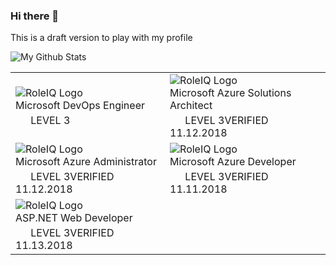 ### Hi there 👋

This is a draft version to play with my profile

![My Github Stats][githubstats]

[githubstats]: https://github-readme-stats.vercel.app/api?username=sujithq "My Github Stats"

<link rel="stylesheet" type="text/css" media="all" href="https://s2.pluralsight.com/roleiq/static/css/main.e4cf.css" />

<table>
  <tr>
    <td><div class="finishedLearnerRoleCard---3mMxm"><img class="roleIQLogo---3rfXK" src="https://s2.pluralsight.com/roleiq/imgs/roleiq-logotype-dark2.svg" alt="RoleIQ Logo"><div class="roleName---3u-Yw" aria-label="Role: Microsoft DevOps Engineer">Microsoft DevOps Engineer</div><div class="achievedLevelContainer---327UN"><div class="roleLevelBadgeContainer---3pdys"><img class="finishedRoleIcon---2a6-j" src="https://s2.pluralsight.com/roleiq-leader/badges/prod/badge_azure_developer4.svg" alt=""><img class="finishedRoleLevelIcon---3XEPc" src="https://s2.pluralsight.com/roleiq/imgs/level3_level_fill.svg" alt=""></div><div class="levelInformationContainer---3myRY"><span class="achievedLevel---Ilrx6" aria-label="Achieved level: Level 3"><svg width="20px" height="20px" viewBox="0 0 20 20" version="1.1"><defs><path d="M22,12 L22,22 L12,22 C6.4771525,22 2,17.5228475 2,12 C2,6.4771525 6.4771525,2 12,2 C17.5228475,2 22,6.4771525 22,12 Z M12,17 C14.7614237,17 17,14.7614237 17,12 C17,9.23857625 14.7614237,7 12,7 C9.23857625,7 7,9.23857625 7,12 C7,14.7614237 9.23857625,17 12,17 Z" id="path-1"></path></defs><g stroke="none" stroke-width="1" fill="none" fill-rule="evenodd"><g transform="translate(-82.000000, -850.000000)"><g transform="translate(80.000000, 848.000000)"><mask id="mask-2" fill="white"><use xlink:href="#path-1"></use></mask><use id="iq" class="achievedLevel---Ilrx6" fill-rule="evenodd" xlink:href="#path-1"></use><g class="achievedLevel---Ilrx6" mask="url(#mask-2)" fill-rule="evenodd"><rect x="0" y="0" width="24" height="24"></rect></g></g></g></g></svg>&nbsp;LEVEL 3</span></div></div></div></td>
    <td><div class="finishedLearnerRoleCard---3mMxm"><img class="roleIQLogo---3rfXK" src="https://s2.pluralsight.com/roleiq/imgs/roleiq-logotype-dark2.svg" alt="RoleIQ Logo"><div class="roleName---3u-Yw" aria-label="Role: Microsoft Azure Solutions Architect">Microsoft Azure Solutions Architect</div><div class="achievedLevelContainer---327UN"><div class="roleLevelBadgeContainer---3pdys"><img class="finishedRoleIcon---2a6-j" src="https://s2.pluralsight.com/roleiq-leader/badges/prod/badge_azure_architect4.svg" alt=""><img class="finishedRoleLevelIcon---3XEPc" src="https://s2.pluralsight.com/roleiq/imgs/level3_level_fill.svg" alt=""></div><div class="levelInformationContainer---3myRY"><span class="achievedLevel---Ilrx6" aria-label="Achieved level: Level 3"><svg width="20px" height="20px" viewBox="0 0 20 20" version="1.1"><defs><path d="M22,12 L22,22 L12,22 C6.4771525,22 2,17.5228475 2,12 C2,6.4771525 6.4771525,2 12,2 C17.5228475,2 22,6.4771525 22,12 Z M12,17 C14.7614237,17 17,14.7614237 17,12 C17,9.23857625 14.7614237,7 12,7 C9.23857625,7 7,9.23857625 7,12 C7,14.7614237 9.23857625,17 12,17 Z" id="path-1"></path></defs><g stroke="none" stroke-width="1" fill="none" fill-rule="evenodd"><g transform="translate(-82.000000, -850.000000)"><g transform="translate(80.000000, 848.000000)"><mask id="mask-2" fill="white"><use xlink:href="#path-1"></use></mask><use id="iq" class="achievedLevel---Ilrx6" fill-rule="evenodd" xlink:href="#path-1"></use><g class="achievedLevel---Ilrx6" mask="url(#mask-2)" fill-rule="evenodd"><rect x="0" y="0" width="24" height="24"></rect></g></g></g></g></svg>&nbsp;LEVEL 3</span><span class="verifiedDate---NIcTJ">VERIFIED 11.12.2018</span></div></div></div></td>
  </tr>
  <tr>
    <td><div class="finishedLearnerRoleCard---3mMxm"><img class="roleIQLogo---3rfXK" src="https://s2.pluralsight.com/roleiq/imgs/roleiq-logotype-dark2.svg" alt="RoleIQ Logo"><div class="roleName---3u-Yw" aria-label="Role: Microsoft Azure Administrator">Microsoft Azure Administrator</div><div class="achievedLevelContainer---327UN"><div class="roleLevelBadgeContainer---3pdys"><img class="finishedRoleIcon---2a6-j" src="https://s2.pluralsight.com/roleiq-leader/badges/prod/badge_azure_administrator4.svg" alt=""><img class="finishedRoleLevelIcon---3XEPc" src="https://s2.pluralsight.com/roleiq/imgs/level3_level_fill.svg" alt=""></div><div class="levelInformationContainer---3myRY"><span class="achievedLevel---Ilrx6" aria-label="Achieved level: Level 3"><svg width="20px" height="20px" viewBox="0 0 20 20" version="1.1"><defs><path d="M22,12 L22,22 L12,22 C6.4771525,22 2,17.5228475 2,12 C2,6.4771525 6.4771525,2 12,2 C17.5228475,2 22,6.4771525 22,12 Z M12,17 C14.7614237,17 17,14.7614237 17,12 C17,9.23857625 14.7614237,7 12,7 C9.23857625,7 7,9.23857625 7,12 C7,14.7614237 9.23857625,17 12,17 Z" id="path-1"></path></defs><g stroke="none" stroke-width="1" fill="none" fill-rule="evenodd"><g transform="translate(-82.000000, -850.000000)"><g transform="translate(80.000000, 848.000000)"><mask id="mask-2" fill="white"><use xlink:href="#path-1"></use></mask><use id="iq" class="achievedLevel---Ilrx6" fill-rule="evenodd" xlink:href="#path-1"></use><g class="achievedLevel---Ilrx6" mask="url(#mask-2)" fill-rule="evenodd"><rect x="0" y="0" width="24" height="24"></rect></g></g></g></g></svg>&nbsp;LEVEL 3</span><span class="verifiedDate---NIcTJ">VERIFIED 11.12.2018</span></div></div></div></td>
    <td><div class="finishedLearnerRoleCard---3mMxm"><img class="roleIQLogo---3rfXK" src="https://s2.pluralsight.com/roleiq/imgs/roleiq-logotype-dark2.svg" alt="RoleIQ Logo"><div class="roleName---3u-Yw" aria-label="Role: Microsoft Azure Developer">Microsoft Azure Developer</div><div class="achievedLevelContainer---327UN"><div class="roleLevelBadgeContainer---3pdys"><img class="finishedRoleIcon---2a6-j" src="https://s2.pluralsight.com/roleiq-leader/badges/prod/badge_azure_developer4.svg" alt=""><img class="finishedRoleLevelIcon---3XEPc" src="https://s2.pluralsight.com/roleiq/imgs/level3_level_fill.svg" alt=""></div><div class="levelInformationContainer---3myRY"><span class="achievedLevel---Ilrx6" aria-label="Achieved level: Level 3"><svg width="20px" height="20px" viewBox="0 0 20 20" version="1.1"><defs><path d="M22,12 L22,22 L12,22 C6.4771525,22 2,17.5228475 2,12 C2,6.4771525 6.4771525,2 12,2 C17.5228475,2 22,6.4771525 22,12 Z M12,17 C14.7614237,17 17,14.7614237 17,12 C17,9.23857625 14.7614237,7 12,7 C9.23857625,7 7,9.23857625 7,12 C7,14.7614237 9.23857625,17 12,17 Z" id="path-1"></path></defs><g stroke="none" stroke-width="1" fill="none" fill-rule="evenodd"><g transform="translate(-82.000000, -850.000000)"><g transform="translate(80.000000, 848.000000)"><mask id="mask-2" fill="white"><use xlink:href="#path-1"></use></mask><use id="iq" class="achievedLevel---Ilrx6" fill-rule="evenodd" xlink:href="#path-1"></use><g class="achievedLevel---Ilrx6" mask="url(#mask-2)" fill-rule="evenodd"><rect x="0" y="0" width="24" height="24"></rect></g></g></g></g></svg>&nbsp;LEVEL 3</span><span class="verifiedDate---NIcTJ">VERIFIED 11.11.2018</span></div></div></div></td>
  </tr>
  <tr>
    <td><div class="finishedLearnerRoleCard---3mMxm"><img class="roleIQLogo---3rfXK" src="https://s2.pluralsight.com/roleiq/imgs/roleiq-logotype-dark2.svg" alt="RoleIQ Logo"><div class="roleName---3u-Yw" aria-label="Role: ASP.NET Web Developer">ASP.NET Web Developer</div><div class="achievedLevelContainer---327UN"><div class="roleLevelBadgeContainer---3pdys"><img class="finishedRoleIcon---2a6-j" src="https://s2.pluralsight.com/roleiq-leader/badges/prod/badge_aspnet_developer.svg" alt=""><img class="finishedRoleLevelIcon---3XEPc" src="https://s2.pluralsight.com/roleiq/imgs/level3_level_fill.svg" alt=""></div><div class="levelInformationContainer---3myRY"><span class="achievedLevel---Ilrx6" aria-label="Achieved level: Level 3"><svg width="20px" height="20px" viewBox="0 0 20 20" version="1.1"><defs><path d="M22,12 L22,22 L12,22 C6.4771525,22 2,17.5228475 2,12 C2,6.4771525 6.4771525,2 12,2 C17.5228475,2 22,6.4771525 22,12 Z M12,17 C14.7614237,17 17,14.7614237 17,12 C17,9.23857625 14.7614237,7 12,7 C9.23857625,7 7,9.23857625 7,12 C7,14.7614237 9.23857625,17 12,17 Z" id="path-1"></path></defs><g stroke="none" stroke-width="1" fill="none" fill-rule="evenodd"><g transform="translate(-82.000000, -850.000000)"><g transform="translate(80.000000, 848.000000)"><mask id="mask-2" fill="white"><use xlink:href="#path-1"></use></mask><use id="iq" class="achievedLevel---Ilrx6" fill-rule="evenodd" xlink:href="#path-1"></use><g class="achievedLevel---Ilrx6" mask="url(#mask-2)" fill-rule="evenodd"><rect x="0" y="0" width="24" height="24"></rect></g></g></g></g></svg>&nbsp;LEVEL 3</span><span class="verifiedDate---NIcTJ">VERIFIED 11.13.2018</span></div></div></div></td>
    <td></td>
  </tr>
</table>

<!--
**sujithq/sujithq** is a ✨ _special_ ✨ repository because its `README.md` (this file) appears on your GitHub profile.

Here are some ideas to get you started:

- 🔭 I’m currently working on ...
- 🌱 I’m currently learning ...
- 👯 I’m looking to collaborate on ...
- 🤔 I’m looking for help with ...
- 💬 Ask me about ...
- 📫 How to reach me: ...
- 😄 Pronouns: ...
- ⚡ Fun fact: ...
-->
